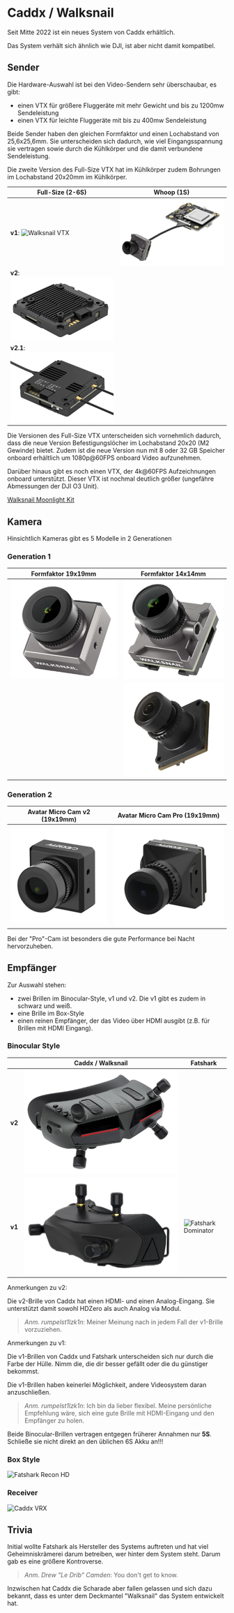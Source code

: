 # Caddx / Walksnail

Seit Mitte 2022 ist ein neues System von Caddx erhältlich.

Das System verhält sich ähnlich wie DJI, ist aber nicht damit kompatibel.

## Sender

Die Hardware-Auswahl ist bei den Video-Sendern sehr überschaubar, es gibt:

- einen VTX für größere Fluggeräte mit mehr Gewicht und bis zu 1200mw Sendeleistung
- einen VTX für leichte Fluggeräte mit bis zu 400mw Sendeleistung

Beide Sender haben den gleichen Formfaktor und einen Lochabstand von 25,6x25,6mm. Sie unterscheiden sich dadurch, wie viel Eingangsspannung sie vertragen sowie durch die Kühlkörper und die damit verbundene Sendeleistung.

Die zweite Version des Full-Size VTX hat im Kühlkörper zudem Bohrungen im Lochabstand 20x20mm im Kühlkörper.

| Full-Size (2-6S)                                                | Whoop (1S)                                          |
| --------------------------------------------------------------- | --------------------------------------------------- |
| **v1**: ![Walksnail VTX](/img/caddx/avatar_vtx_micro_cam.webp)  | ![Walksnail 1S VTX](/img/caddx/avatar_vtx_mini.png) |
| **v2**: ![Walksnail VTX v2](/img/caddx/avatar_vtx_v2.png)       |                                                     |
| **v2.1**: ![Walksnail VTX v2.1](/img/caddx/avatar_vtx_v2.1.png) |                                                     |

Die Versionen des Full-Size VTX unterscheiden sich vornehmlich dadurch, dass die neue Version Befestigungslöcher im Lochabstand 20x20 (M2 Gewinde) bietet. Zudem ist die neue Version nun mit 8 oder 32 GB Speicher onboard erhältlich um 1080p@60FPS onboard Video aufzunehmen.

Darüber hinaus gibt es noch einen VTX, der 4k@60FPS Aufzeichnungen onboard unterstützt. Dieser VTX ist nochmal deutlich größer (ungefähre Abmessungen der DJI O3 Unit).

[Walksnail Moonlight Kit](/img/caddx/avatar_moonlight_vtx.png)

## Kamera

Hinsichtlich Kameras gibt es 5 Modelle in 2 Generationen

### Generation 1

| Formfaktor 19x19mm                                         | Formfaktor 14x14mm                                           |
| ---------------------------------------------------------- | ------------------------------------------------------------ |
| ![Avatar Micro Cam v1](/img/caddx/avatar_cam_micro_v1.png) | ![Avatar Nano Cam v1](/img/caddx/avatar_cam_nano.png)        |
|                                                            | ![Avatar Nano Cam Lite](/img/caddx/avatar_cam_nano_lite.png) |

### Generation 2

| Avatar Micro Cam v2 (19x19mm)                              | Avatar Micro Cam Pro (19x19mm)                               |
| ---------------------------------------------------------- | ------------------------------------------------------------ |
| ![Avatar Micro Cam v2](/img/caddx/avatar_cam_micro_v2.png) | ![Avatar Micro Cam Pro](/img/caddx/avatar_cam_micro_pro.png) |

Bei der "Pro"-Cam ist besonders die gute Performance bei Nacht hervorzuheben.

## Empfänger

Zur Auswahl stehen:

- zwei Brillen im Binocular-Style, v1 und v2. Die v1 gibt es zudem in schwarz und weiß.
- eine Brille im Box-Style
- einen reinen Empfänger, der das Video über HDMI ausgibt (z.B. für Brillen mit HDMI Eingang).

### Binocular Style

|        | Caddx / Walksnail                                                 | Fatshark                                                     |
| ------ | ----------------------------------------------------------------- | ------------------------------------------------------------ |
| **v2** | ![Walksnail Avatar HD Goggles X](/img/caddx/avatar_goggles_x.png) |                                                              |
| **v1** | ![Caddx Brille](/img/caddx/avatar_goggles.webp)                   | ![Fatshark Dominator](/img/fatshark/fatshark_dominator.webp) |

Anmerkungen zu v2:

Die v2-Brille von Caddx hat einen HDMI- und einen Analog-Eingang. Sie unterstützt damit sowohl HDZero als auch Analog via Modul.

> *Anm. rumpelst1lzk1n*: Meiner Meinung nach in jedem Fall der v1-Brille vorzuziehen.

Anmerkungen zu v1:

Die v1-Brillen von Caddx und Fatshark unterscheiden sich nur durch die Farbe der Hülle. Nimm die, die dir besser gefällt oder die du günstiger bekommst.

Die v1-Brillen haben keinerlei Möglichkeit, andere Videosystem daran anzuschließen.

> *Anm. rumpelst1lzk1n*: Ich bin da lieber flexibel. Meine persönliche Empfehlung wäre, sich eine gute Brille mit HDMI-Eingang und den Empfänger zu holen.

Beide Binocular-Brillen vertragen entgegen früherer Annahmen nur **5S**. Schließe sie nicht direkt an den üblichen 6S Akku an!!!

### Box Style

![Fatshark Recon HD](/img/fatshark/fatshark_recon_hd.webp)

### Receiver

![Caddx VRX](/img/caddx/avatar_vrx.png) 

## Trivia

Initial wollte Fatshark als Hersteller des Systems auftreten und hat viel Geheimniskrämerei darum betreiben, wer hinter dem System steht. Darum gab es eine größere Kontroverse.

> *Anm. Drew "Le Drib" Camden*: You don't get to know.

Inzwischen hat Caddx die Scharade aber fallen gelassen und sich dazu bekannt, dass es unter dem Deckmantel "Walksnail" das System entwickelt hat.
